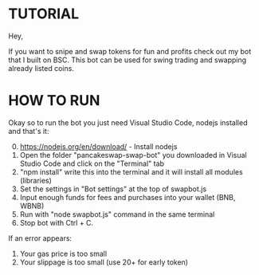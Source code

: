 # TUTORIAL

Hey,

If you want to snipe and swap tokens for fun and profits check out my bot that I built on BSC. This bot can be used for swing trading and swapping already listed coins.


# HOW TO RUN

Okay so to run the bot you just need Visual Studio Code, nodejs installed and that's it:

0. https://nodejs.org/en/download/ - Install nodejs
0. Open the folder "pancakeswap-swap-bot" you downloaded in Visual Studio Code and click on the "Terminal" tab
1. "npm install" write this into the terminal and it will install all modules (libraries)
2. Set the settings in "Bot settings" at the top of swapbot.js
3. Input enough funds for fees and purchases into your wallet (BNB, WBNB)
4. Run with "node swapbot.js" command in the same terminal
5. Stop bot with Ctrl + C.

If an error appears:

1. Your gas price is too small 
1. Your slippage is too small (use 20+ for early token)
